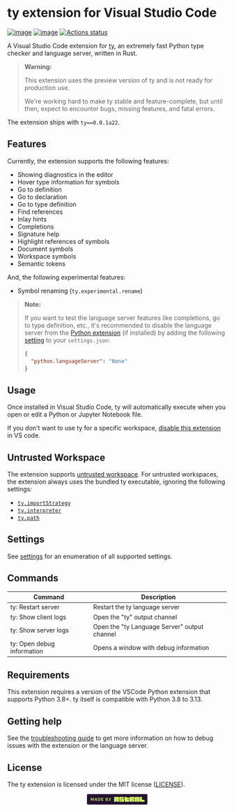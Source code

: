 # ty extension for Visual Studio Code

[![image](https://img.shields.io/pypi/v/ty/0.0.1a22.svg)](https://pypi.python.org/pypi/ty)
[![image](https://img.shields.io/pypi/l/ty/0.0.1a22.svg)](https://pypi.python.org/pypi/ty)
[![Actions status](https://github.com/astral-sh/ty-vscode/workflows/CI/badge.svg)](https://github.com/astral-sh/ty-vscode/actions)

A Visual Studio Code extension for [ty](https://github.com/astral-sh/ty), an extremely fast
Python type checker and language server, written in Rust.

> **Warning:**
>
> This extension uses the preview version of ty and is not ready for production use.
>
> We're working hard to make ty stable and feature-complete, but until then, expect to encounter bugs,
> missing features, and fatal errors.

The extension ships with `ty==0.0.1a22`.

## Features

Currently, the extension supports the following features:

- Showing diagnostics in the editor
- Hover type information for symbols
- Go to definition
- Go to declaration
- Go to type definition
- Find references
- Inlay hints
- Completions
- Signature help
- Highlight references of symbols
- Document symbols
- Workspace symbols
- Semantic tokens

And, the following experimental features:

- Symbol renaming (`ty.experimental.rename`)

> **Note:**
>
> If you want to test the language server features like completions, go to type definition, etc., it's
> recommended to disable the language server from the [Python extension](https://marketplace.visualstudio.com/items?itemName=ms-python.python) (if installed) by adding the
> following [setting](https://code.visualstudio.com/docs/python/settings-reference#_intellisense-engine-settings) to your `settings.json`:
>
> ```json
> {
>   "python.languageServer": "None"
> }
> ```

## Usage

Once installed in Visual Studio Code, ty will automatically execute when you open or edit a
Python or Jupyter Notebook file.

If you don't want to use ty for a specific workspace, [disable this extension](https://code.visualstudio.com/docs/editor/extension-marketplace#_disable-an-extension)
in VS code.

## Untrusted Workspace

The extension supports [untrusted workspace](https://code.visualstudio.com/docs/editor/workspace-trust).
For untrusted workspaces, the extension always uses the bundled ty executable, ignoring the following settings:

- [`ty.importStrategy`](https://github.com/astral-sh/ty/blob/main/docs/reference/editor-settings.md#importstrategy)
- [`ty.interpreter`](https://github.com/astral-sh/ty/blob/main/docs/reference/editor-settings.md#interpreter)
- [`ty.path`](https://github.com/astral-sh/ty/blob/main/docs/reference/editor-settings.md#path)

## Settings

See [settings](https://github.com/astral-sh/ty/blob/main/docs/reference/editor-settings.md) for an enumeration of all supported settings.

## Commands

| Command                    | Description                                  |
| -------------------------- | -------------------------------------------- |
| ty: Restart server         | Restart the ty language server               |
| ty: Show client logs       | Open the "ty" output channel                 |
| ty: Show server logs       | Open the "ty Language Server" output channel |
| ty: Open debug information | Opens a window with debug information        |

## Requirements

This extension requires a version of the VSCode Python extension that supports Python 3.8+. ty
itself is compatible with Python 3.8 to 3.13.

## Getting help

See the [troubleshooting guide](./TROUBLESHOOTING.md) to get more information on how to
debug issues with the extension or the language server.

## License

The ty extension is licensed under the MIT license ([LICENSE](LICENSE)).

<div align="center">
  <a target="_blank" href="https://astral.sh" style="background:none">
    <img height="24px" src="https://raw.githubusercontent.com/astral-sh/ty-vscode/main/assets/png/Astral.png">
  </a>
</div>
